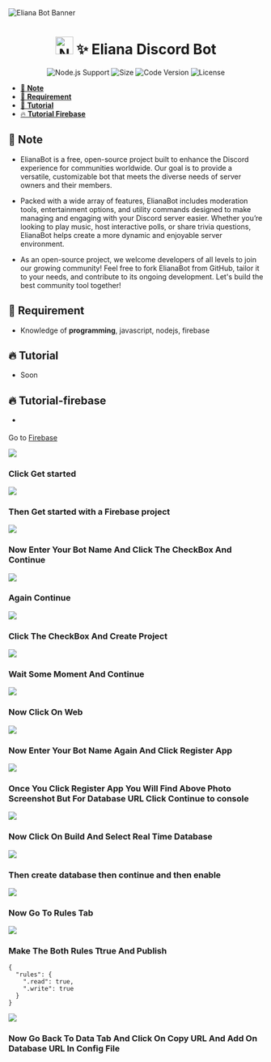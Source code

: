 <img src="https://i.ibb.co.com/XSQrjc5/banner.jpg" alt="Eliana Bot Banner">
<h1 align="center"><img src="https://i.ibb.co.com/ZfpwYb7/logo.png" alt="Nazuko" style="width: 35px; height: 35px;">
 ✨ Eliana Discord Bot</h1>
<p align="center">
<img src="https://img.shields.io/badge/Node.js%20Support-20.x-blue" alt="Node.js Support">
<img src="https://img.shields.io/badge/size-20.7%20MB-green" alt="Size">
<img src="https://img.shields.io/badge/code%20version-v1.0.0-yellow" alt="Code Version">
<img src="https://img.shields.io/badge/license-MIT-gray" alt="License">

</p>

- [📝 **Note**](#-note)
- [🚧 **Requirement**](#-requirement)
- [📝 **Tutorial**](#-tutorial)
- [🔥 **Tutorial Firebase**](#-tutorial-firebase)

## 📝 **Note**
- ElianaBot is a free, open-source project built to enhance the Discord experience for communities worldwide. Our goal is to provide a versatile, customizable bot that meets the diverse needs of server owners and their members.

- Packed with a wide array of features, ElianaBot includes moderation tools, entertainment options, and utility commands designed to make managing and engaging with your Discord server easier. Whether you’re looking to play music, host interactive polls, or share trivia questions, ElianaBot helps create a more dynamic and enjoyable server environment.

- As an open-source project, we welcome developers of all levels to join our growing community! Feel free to fork ElianaBot from GitHub, tailor it to your needs, and contribute to its ongoing development. Let's build the best community tool together!

## 🚧 **Requirement**
- Knowledge of **programming**, javascript, nodejs, firebase

## 🔥 **Tutorial**
- Soon


## 🔥 **Tutorial-firebase**
- <p align="center">
Go to <a href="https://www.w3schools.com">Firebase</a>
</p>

<img src="https://i.ibb.co.com/kK75DZC/getstart.png">
<h3>Click Get started</h3>

<img src="https://i.ibb.co.com/m6WsMqz/getstart-with-project.png">
<h3>Then Get started with a Firebase project</h3>

<img src="https://i.ibb.co.com/Njp9hhj/enter-bot-name.png">
<h3>Now Enter Your Bot Name And Click The CheckBox And Continue</h3>

<img src="https://i.ibb.co.com/cNqmmtB/agin-con.png">
<h3>Again Continue</h3>

<img src="https://i.ibb.co.com/9VfM8TH/create-project.png">
<h3>Click The CheckBox And Create Project</h3>

<img src="https://i.ibb.co.com/yfMtVJF/wait-and-con.png">
<h3>Wait Some Moment And Continue </h3>

<img src="https://i.ibb.co.com/nj2NSVx/click-web.png">
<h3>Now Click On Web</h3>

<img src="https://i.ibb.co.com/HCKH08f/register-app.png">
<h3>Now Enter Your Bot Name Again And Click Register App</h3>

<img src="https://i.ibb.co.com/72tjppp/20241003-014210-11zon.jpg">
<h3>Once You Click Register App You Will Find Above Photo Screenshot But For Database URL Click Continue to console</h3>

<img src="https://i.ibb.co.com/z40DFjN/buildandrealtimedb.png">
<h3>Now Click On Build And Select Real Time Database </h3>

<img src="https://i.ibb.co.com/QcBcqqt/create-db.png">
<h3>Then create database then continue and then enable </h3>

<img src="https://i.ibb.co.com/375RNtQ/rules.png">
<h3>Now Go To Rules Tab</h3>

<img src="https://camo.githubusercontent.com/de407bccdb7775cee5f39b7f2d523ce3aad69557a14dfa01ffec2c55c1facd0e/68747470733a2f2f692e6962622e636f2e636f6d2f505468353578322f747275652e706e67">
<h3>Make The Both Rules Ttrue And Publish </h3>
	<pre><code>{
  "rules": {
    ".read": true,
    ".write": true
  }
}	</code></pre>

<img src="https://i.ibb.co.com/svz3nmH/dburl.png">
<h3>Now Go Back To Data Tab And Click On Copy URL And Add On Database URL In Config File</h3>
